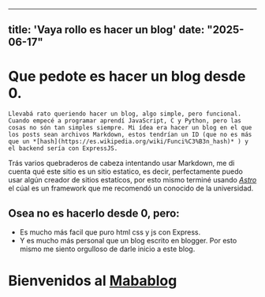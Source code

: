 
---
title: 'Vaya rollo es hacer un blog' 
date: "2025-06-17"
---

# Que pedote es hacer un blog desde 0.
    Llevabá rato queriendo hacer un blog, algo simple, pero funcional. Cuando empecé a programar aprendí JavaScript, C y Python, pero las cosas no són tan simples siempre. Mi ídea era hacer un blog en el que los posts sean archivos Markdown, estos tendrían un ID (que no es más que un *[hash](https://es.wikipedia.org/wiki/Funci%C3%B3n_hash)* ) y el backend sería con ExpressJS.

Trás varios quebraderos de cabeza intentando usar Markdown, me di cuenta qué este sitio es un sitio estatico, es decir, perfectamente puedo usar algún creador de sitios estatícos, por esto mismo terminé usando *[Astro](https://astro.build/)* el cúal es un framework que me recomendó un conocido de la universidad.

## Osea no es hacerlo desde 0, pero:
* Es mucho más facil que puro html css y js con Express.
* Y es mucho más personal que un blog escrito en blogger.
Por esto mismo me siento orgulloso de darle inicio a este blog.

# Bienvenidos al [Mabablog](/)
